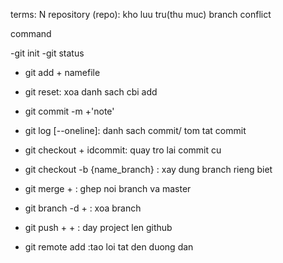 terms: N
repository (repo): kho luu tru(thu muc)
branch
conflict

command

-git init
-git status
- git add + namefile
- git reset: xoa danh sach cbi add
- git commit -m +'note'
- git log [--oneline]: danh sach commit/ tom tat commit
- git checkout + idcommit: quay tro lai commit cu
- git checkout -b {name_branch} : xay dung branch rieng biet
- git merge + <namebranch>: ghep noi branch va master
- git branch -d + <namebranch>: xoa branch

- git push + <dg dan> + <namebranch>: day project len github
- git remote add <newname> <dg dan>:tao loi tat den duong dan

